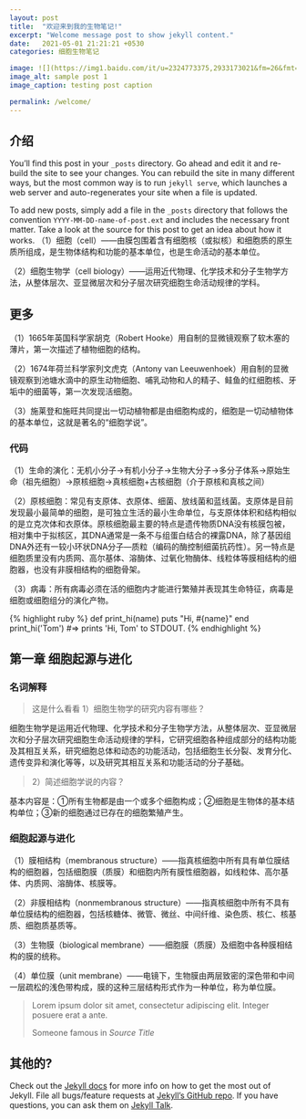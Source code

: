 ```yaml
---
layout: post
title:  "欢迎来到我的生物笔记!"
excerpt: "Welcome message post to show jekyll content."
date:   2021-05-01 21:21:21 +0530
categories: 细胞生物笔记

image: ![](https://img1.baidu.com/it/u=2324773375,2933173021&fm=26&fmt=auto&gp=0.jpg)
image_alt: sample post 1
image_caption: testing post caption

permalink: /welcome/
---
```


## 介绍
You’ll find this post in your `_posts` directory. Go ahead and edit it and re-build the site to see your changes. You can rebuild the site in many different ways, but the most common way is to run `jekyll serve`, which launches a web server and auto-regenerates your site when a file is updated.

To add new posts, simply add a file in the `_posts` directory that follows the convention `YYYY-MM-DD-name-of-post.ext` and includes the necessary front matter. Take a look at the source for this post to get an idea about how it works.
（1）细胞（cell）——由膜包围着含有细胞核（或拟核）和细胞质的原生质所组成，是生物体结构和功能的基本单位，也是生命活动的基本单位。

（2）细胞生物学（cell biology）——运用近代物理、化学技术和分子生物学方法，从整体层次、亚显微层次和分子层次研究细胞生命活动规律的学科。

## 更多

（1）1665年英国科学家胡克（Robert Hooke）用自制的显微镜观察了软木塞的薄片，第一次描述了植物细胞的结构。

（2）1674年荷兰科学家列文虎克（Antony van Leeuwenhoek）用自制的显微镜观察到池塘水滴中的原生动物细胞、哺乳动物和人的精子、鲑鱼的红细胞核、牙垢中的细菌等，第一次发现活细胞。

（3）施莱登和施旺共同提出一切动植物都是由细胞构成的，细胞是一切动植物体的基本单位，这就是著名的“细胞学说”。

### 代码
（1）生命的演化：无机小分子→有机小分子→生物大分子→多分子体系→原始生命（祖先细胞）→原核细胞→真核细胞+古核细胞（介于原核和真核之间）

（2）原核细胞：常见有支原体、衣原体、细菌、放线菌和蓝线菌。支原体是目前发现最小最简单的细胞，是可独立生活的最小生命单位，与支原体体积和结构相似的是立克次体和衣原体。原核细胞最主要的特点是遗传物质DNA没有核膜包被，相对集中于拟核区，其DNA通常是一条不与组蛋白结合的裸露DNA，除了基因组DNA外还有一较小环状DNA分子—质粒（编码的酶控制细菌抗药性）。另一特点是细胞质里没有内质网、高尔基体、溶酶体、过氧化物酶体、线粒体等膜相结构的细胞器，也没有非膜相结构的细胞骨架。

（3）病毒：所有病毒必须在活的细胞内才能进行繁殖并表现其生命特征，病毒是细胞或细胞组分的演化产物。

{% highlight ruby %}
def print_hi(name)
  puts "Hi, #{name}"
end
print_hi('Tom')
#=> prints 'Hi, Tom' to STDOUT.
{% endhighlight %}

## 第一章 细胞起源与进化

### 名词解释

>这是什么看看
>1）细胞生物学的研究内容有哪些？

细胞生物学是运用近代物理、化学技术和分子生物学方法，从整体层次、亚显微层次和分子层次研究细胞生命活动规律的学科，它研究细胞各种组成部分的结构功能及其相互关系，研究细胞总体和动态的功能活动，包括细胞生长分裂、发育分化、遗传变异和演化等等，以及研究其相互关系和功能活动的分子基础。

>2）简述细胞学说的内容？

基本内容是：①所有生物都是由一个或多个细胞构成；②细胞是生物体的基本结构单位；③新的细胞通过已存在的细胞繁殖产生。


### 细胞起源与进化
（1）膜相结构（membranous structure）——指真核细胞中所有具有单位膜结构的细胞器，包括细胞膜（质膜）和细胞内所有膜性细胞器，如线粒体、高尔基体、内质网、溶酶体、核膜等。

（2）非膜相结构（nonmembranous structure）——指真核细胞中所有不具有单位膜结构的细胞器，包括核糖体、微管、微丝、中间纤维、染色质、核仁、核基质、细胞质基质等。

（3）生物膜（biological membrane）——细胞膜（质膜）及细胞中各种膜相结构的膜的统称。

（4）单位膜（unit membrane）——电镜下，生物膜由两层致密的深色带和中间一层疏松的浅色带构成，膜的这种三层结构形式作为一种单位，称为单位膜。

<blockquote class="blockquote">
  <p>Lorem ipsum dolor sit amet, consectetur adipiscing elit. Integer posuere erat a ante.</p>
  <footer>Someone famous in <cite title="Source Title">Source Title</cite></footer>
</blockquote>

## 其他的?

Check out the [Jekyll docs][jekyll-docs] for more info on how to get the most out of Jekyll. File all bugs/feature requests at [Jekyll’s GitHub repo][jekyll-gh]. If you have questions, you can ask them on [Jekyll Talk][jekyll-talk].

[jekyll-docs]: https://zhuanlan.zhihu.com/p/309776779
[jekyll-gh]:   https://zhuanlan.zhihu.com/p/309776779
[jekyll-talk]: https://zhuanlan.zhihu.com/p/309776779
